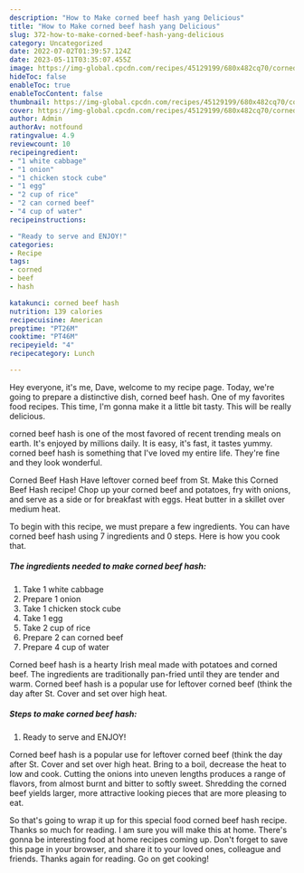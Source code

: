 ```yaml
---
description: "How to Make corned beef hash yang Delicious"
title: "How to Make corned beef hash yang Delicious"
slug: 372-how-to-make-corned-beef-hash-yang-delicious
category: Uncategorized
date: 2022-07-02T01:39:57.124Z
date: 2023-05-11T03:35:07.455Z
image: https://img-global.cpcdn.com/recipes/45129199/680x482cq70/corned-beef-hash-recipe-main-photo.jpg
hideToc: false
enableToc: true
enableTocContent: false
thumbnail: https://img-global.cpcdn.com/recipes/45129199/680x482cq70/corned-beef-hash-recipe-main-photo.jpg
cover: https://img-global.cpcdn.com/recipes/45129199/680x482cq70/corned-beef-hash-recipe-main-photo.jpg
author: Admin
authorAv: notfound
ratingvalue: 4.9
reviewcount: 10
recipeingredient:
- "1 white cabbage"
- "1 onion"
- "1 chicken stock cube"
- "1 egg"
- "2 cup of rice"
- "2 can corned beef"
- "4 cup of water"
recipeinstructions:

- "Ready to serve and ENJOY!"
categories:
- Recipe
tags:
- corned
- beef
- hash

katakunci: corned beef hash 
nutrition: 139 calories
recipecuisine: American
preptime: "PT26M"
cooktime: "PT46M"
recipeyield: "4"
recipecategory: Lunch

---
```



Hey everyone, it's me, Dave, welcome to my recipe page. Today, we're going to prepare a distinctive dish, corned beef hash. One of my favorites food recipes. This time, I'm gonna make it a little bit tasty. This will be really delicious.

corned beef hash is one of the most favored of recent trending meals on earth. It's enjoyed by millions daily. It is easy, it's fast, it tastes yummy. corned beef hash is something that I've loved my entire life. They're fine and they look wonderful.

Corned Beef Hash Have leftover corned beef from St. Make this Corned Beef Hash recipe! Chop up your corned beef and potatoes, fry with onions, and serve as a side or for breakfast with eggs. Heat butter in a skillet over medium heat.


To begin with this recipe, we must prepare a few ingredients. You can have corned beef hash using 7 ingredients and 0 steps. Here is how you cook that.

<!--inarticleads1-->

##### The ingredients needed to make corned beef hash:

1. Take 1 white cabbage
1. Prepare 1 onion
1. Take 1 chicken stock cube
1. Take 1 egg
1. Take 2 cup of rice
1. Prepare 2 can corned beef
1. Prepare 4 cup of water


Corned beef hash is a hearty Irish meal made with potatoes and corned beef. The ingredients are traditionally pan-fried until they are tender and warm. Corned beef hash is a popular use for leftover corned beef (think the day after St. Cover and set over high heat. 

<!--inarticleads2-->

##### Steps to make corned beef hash:


1. Ready to serve and ENJOY!

Corned beef hash is a popular use for leftover corned beef (think the day after St. Cover and set over high heat. Bring to a boil, decrease the heat to low and cook. Cutting the onions into uneven lengths produces a range of flavors, from almost burnt and bitter to softly sweet. Shredding the corned beef yields larger, more attractive looking pieces that are more pleasing to eat. 

So that's going to wrap it up for this special food corned beef hash recipe. Thanks so much for reading. I am sure you will make this at home. There's gonna be interesting food at home recipes coming up. Don't forget to save this page in your browser, and share it to your loved ones, colleague and friends. Thanks again for reading. Go on get cooking!
